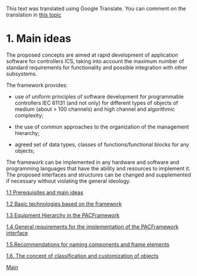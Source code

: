 This text was translated using Google Translate. You can comment on the translation in [this topic](https://github.com/pupenasan/PACFramework/issues/52)

# 1. Main ideas

The proposed concepts are aimed at rapid development of application software for controllers ICS, taking into account the maximum number of standard requirements for functionality and possible integration with other subsystems.

The framework provides:

- use of uniform principles of software development for programmable controllers IEC 61131 (and not only) for different types of objects of medium (about \> 100 channels) and high channel and algorithmic complexity;

- the use of common approaches to the organization of the management hierarchy;

- agreed set of data types, classes of functions/functional blocks for any objects;

The framework can be implemented in any hardware and software and programming languages that have the ability and resources to implement it. The proposed interfaces and structures can be changed and supplemented if necessary without violating the general ideology.

[1.1 Prerequisites and main ideas](1_1_requir_en.md)

[1.2 Basic technologies based on the framework](1_2_tech_en.md)

[1.3 Equipment Hierarchy in the PACFramework](1_3_equip_en.md)

[1.4 General requirements for the implementation of the PACFramework interface](1_4_if_en.md)

[1.5.Recommendations for naming components and frame elements](1_5_naming_en.md)

[1.6. The concept of classification and customization of objects](classes_en.md)



[Main](../README_EN.md)